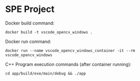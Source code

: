 # SPE Project

Docker build command:

```
docker build -t vscode_opencv_windows .
```

Docker run command:

```
docker run --name vscode_opencv_windows_container -it --rm vscode_opencv_windows
```

C++ Program execution commands (after container running):

```
cd app/build/exe/main/debug && ./app
```
